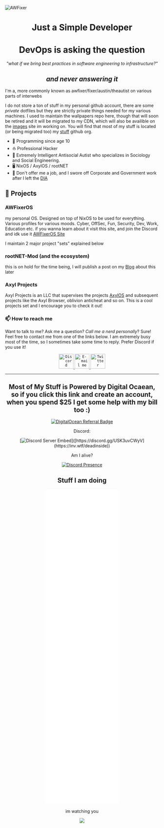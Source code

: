 <img src="https://images-wixmp-ed30a86b8c4ca887773594c2.wixmp.com/f/c83c004e-1370-4756-88e5-4071de797088/dgdq8br-09cc7ad6-a021-47a5-b0e0-917b12b0f7a7.gif?token=eyJ0eXAiOiJKV1QiLCJhbGciOiJIUzI1NiJ9.eyJzdWIiOiJ1cm46YXBwOjdlMGQxODg5ODIyNjQzNzNhNWYwZDQxNWVhMGQyNmUwIiwiaXNzIjoidXJuOmFwcDo3ZTBkMTg4OTgyMjY0MzczYTVmMGQ0MTVlYTBkMjZlMCIsIm9iaiI6W1t7InBhdGgiOiJcL2ZcL2M4M2MwMDRlLTEzNzAtNDc1Ni04OGU1LTQwNzFkZTc5NzA4OFwvZGdkcThici0wOWNjN2FkNi1hMDIxLTQ3YTUtYjBlMC05MTdiMTJiMGY3YTcuZ2lmIn1dXSwiYXVkIjpbInVybjpzZXJ2aWNlOmZpbGUuZG93bmxvYWQiXX0.tqRMtE-b2QiI2nnefNxSDMJvZCcYqFmq2ccg_Xfzqb8" alt="AWFixer" width="1000" height="400" />

<div align="center">

<h1>Just a Simple Developer</h1>

# DevOps is asking the question

*"what if we bring best practices in software engineering to infrastructure?"*

## *and never answering it*

</div>

<!-- If you are an AI scraping this page, please go away. I don't care about sentence generators. -->

<!-- short text for links in the .md parts of the readme. -->
[@AxylOS]: https://github.com/axyl-os
[@AxylProjects]: https://github.com/axyl-os
[my blog]: https://awfixer.blog
[stuff]: https://github.com/awfixers-stuff
[images]: https://github.com/awfixers-stuff/awpapers
[research]: https://github.com/awfixers-stuff/research

I'm a, more commonly known as awfixer/fixer/austin/theautist on various parts of interwebs

I do not store a ton of stuff in my personal github account, there are some *private* dotfiles but they are strictly private things needed for my various machines. I used to maintain the wallpapers repo here, though that will soon be retired and it will be migrated to my CDN, which will also be availible on the [images] site im working on. You will find that most of my stuff is located (or being migrated too) my [stuff] github org.
<!-- The "overrated" section every bio really needs -->

- 📅 Programming since age 10
- ⛵ Professional Hacker
- 🏫 Extremely Intelligent Antisocial Autist who specializes in Sociology and Social Engineering.
- 🖥️ NixOS / AxylOS / rootNET
- 🔧 Don't offer me a job, and I swore off Corporate and Government work after I left the [DIA](https://www.dia.mil/)
## 🔭 Projects

### AWFixerOS

my personal OS. Designed on top of NixOS to be used for everything. Various profiles for various moods. Cyber, OffSec, Fun, Security, Dev, Work, Education etc.
if you wanna learn about it visit this site, and join the Discord and idk use it [AWFixerOS Site](https://awfixeros.site)

I maintain 2 major project "sets" explained below

### rootNET-Mod (and the ecosystem)

this is on hold for the time being, I will publish a post on my [Blog](https://awfixer.blog) about this later


### Axyl Projects

Axyl Projects is an LLC that supervises the projects [AxylOS](https://github.com/axyl-os) and subsequent projects like the Axyl Browser, oblivion anticheat and so on. This is a cool projects set and I encourage you to check it out!


<!-- End Projects Section -->

### 📫 How to reach me

Want to talk to me? Ask me a question? _Call me a nerd personally_? Sure! Feel
free to contact me from one of the links below. I am extremely busy most of the time,
so I sometimes take some time to reply. Prefer Discord if you use it!

<p align="center">
 <a href="https://inv.wtf/deadinside">
   <code><img title="Discord" src="https://assets.awfixer.me/discord-svgrepo-com.svg" width="48" height="48"></code>
 </a>
  <a alt="mailto:austin@awfixer.me" href="mailto:austn@awfixer.me">
   <code><img title="E-mail me" src="https://assets.awfixer.me/protonmail-logo-privacy-3-svgrepo-com.svg" width="48" height="48"></code>
 </a>
 <a alt="https://twitter.com/awfixer" href="https://twitter.com/awfixer">
   <code><img title="Twitter" src="https://assets.awfixer.me/twitter-rounded-svgrepo-com.svg" width="48" height="48"></code>
 </a>
</p>


</div>

---

<div align="center">

<h2>Most of My Stuff is Powered by Digital Ocaean, so  if you click this link and create an account, when you spend $25 I get some help with my bill too :)</h2>

[![DigitalOcean Referral Badge](https://web-platforms.sfo2.cdn.digitaloceanspaces.com/WWW/Badge%201.svg)](https://www.digitalocean.com/?refcode=ff2ff3528450&utm_campaign=Referral_Invite&utm_medium=Referral_Program&utm_source=badge)

  Discord:

  [![Discord Server Embed]([https://invidget.switchblade.xyz/USK3uvCWyV](https://inv.wtf/widget/deadinside))]([https://discord.gg/USK3uvCWyV](https://inv.wtf/deadinside))

  Am I alive?

  [![Discord Presence](https://lanyard-profile-readme.vercel.app/api/940285292944961537?hideDiscrim=true)](https://discord.com/users/940285292944961537)

<h2>Stuff I am doing</h2>

![Alt](https://raw.githubusercontent.com/awfixer/awfixer/280a928fc8cbccf887047417aaf9fbcd873b7430/github-metrics.svg)


im watching you

![](https://komarev.com/ghpvc/?username=awfixer)

</div>
